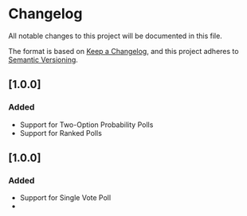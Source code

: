 # Changelog

All notable changes to this project will be documented in this file.

The format is based on [Keep a Changelog](https://keepachangelog.com/en/1.0.0/), and this project adheres
to [Semantic Versioning](https://semver.org/spec/v2.0.0.html).

## [1.0.0]

### Added

+ Support for Two-Option Probability Polls
+ Support for Ranked Polls

## [1.0.0]

### Added

+ Support for Single Vote Poll
+ 
